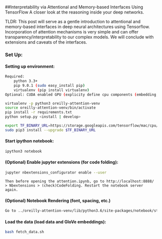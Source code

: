 ##Interpretability via Attentional and Memory-based Interfaces Using TensorFlow
A closer look at the reasoning inside your deep networks.

TLDR: This post will serve as a gentle introduction to attentional and memory-based interfaces in deep neural architectures using Tensorflow. Incorporation of attention mechanisms is very simple and can offer transparency/interpretability to our complex models. We will conclude with extensions and caveats of the interfaces. 

### Set Up:
#### Setting up environment:

```bash
Required:
    python 3.3+
    pip 9.0.1 (sudo easy_install pip)
    virtualenv (pip install virtualenv)
Optional: CUDA enabled GPU (explicity define cpu components (embedding, etc.)
```

```bash
virtualenv -p python3 oreilly-attention-venv
source oreilly-attention-venv/bin/activate
pip install -r requirements.txt
python setup.py <install | develop>
```

```bash
export TF_BINARY_URL=https://storage.googleapis.com/tensorflow/mac/cpu/tensorflow-0.12.1-py3-none-any.whl
sudo pip3 install --upgrade $TF_BINARY_URL
```

#### Start ipython notebook:
```bash
ipython3 notebook
```

#### (Optional) Enable jupyter extensions (for code folding):
```bash
jupyter nbextensions_configurator enable --user
```
    Then before opening the attention.ipynb, go to http://localhost:8888/ > Nbextensions > (check)CodeFolding. Restart the notebook server again.
    
#### (Optional) Notebook Rendering (font, spacing, etc.)
```bash
Go to ../oreilly-attention-venv/lib/python3.6/site-packages/notebook/static/custom and replace custom.css with the custom.css in our attention directory. (Credit: https://raw.githubusercontent.com/titipata/customize_ipython_notebook/master/custom.css)
```

#### Load the data (load data and GloVe embeddings):
```bash
bash fetch_data.sh
```
